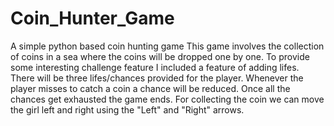 # Coin_Hunter_Game
A simple python based coin hunting game
This game involves the collection of coins in a sea where the coins will be dropped one by one.
To provide some interesting challenge feature I included a feature of adding lifes.
There will be three lifes/chances provided for the player.
Whenever the player misses to catch a coin a chance will be reduced.
Once all the chances get exhausted the game ends.
For collecting the coin we can move the girl left and right using the "Left" and "Right" arrows.
